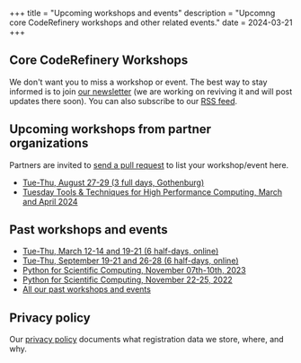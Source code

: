 +++
title = "Upcoming workshops and events"
description = "Upcomng core CodeRefinery workshops and other related events."
date = 2024-03-21
+++

## Core CodeRefinery Workshops

<!-- If you edit this section, also update the date on top of this page. This
is important for RSS feed. -->

We don't want you to miss a workshop or event. The best
way to stay informed is to join [our newsletter](@/about/newsletter.md)
(we are working on reviving it and will post updates there soon).
You can also subscribe to our [RSS feed](/atom.xml).


## Upcoming workshops from partner organizations

Partners are invited to [send a pull
request](https://github.com/coderefinery/coderefinery.org/edit/main/content/workshops/upcoming.md)
to list your workshop/event here.

- [Tue-Thu, August 27-29 (3 full days, Gothenburg)](https://coderefinery.github.io/2024-08-27-gothenburg/)
- [Tuesday Tools & Techniques for High Performance Computing, March and April 2024](https://scicomp.aalto.fi/training/scip/ttt4hpc-2024/)


## Past workshops and events

- [Tue-Thu, March 12-14 and 19-21 (6 half-days, online)](https://coderefinery.github.io/2024-03-12-workshop/)
- [Tue-Thu, September 19-21 and 26-28 (6 half-days, online)](https://coderefinery.github.io/2023-09-19-workshop/)
- [Python for Scientific Computing, November 07th-10th,
  2023](https://scicomp.aalto.fi/training/scip/python-for-scicomp-2023/)
- [Python for Scientific Computing, November 22-25,
  2022](https://scicomp.aalto.fi/training/scip/python-for-scicomp-2022/)
- [All our past workshops and events](@/workshops/past.md)


## Privacy policy

Our [privacy policy](/privacy-policy/)
documents what registration data we store, where, and why.
